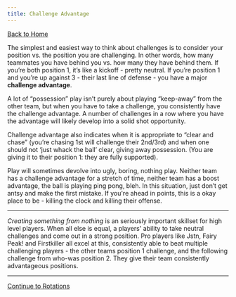 ```yaml
---
title: Challenge Advantage
---
```


[Back to Home](index.md)

The simplest and easiest way to think about challenges is to consider your position vs. the position you are challenging. In other words, how many  teammates you have behind you vs. how many they have behind them. If you’re both position 1, it’s like a kickoff - pretty neutral. If you’re position 1 and you’re up against 3 - their last line of defense - you  have a major **challenge advantage**. 

 A lot of “possession” play isn’t purely about playing “keep-away” from the other team, but when you have to take a challenge, you consistently have the challenge advantage. A number of challenges in a row where you have the advantage will likely develop into a solid shot opportunity.

Challenge advantage also indicates when it is appropriate to “clear and chase”  (you’re chasing 1st will challenge their 2nd/3rd) and when one should not ‘just whack the ball’ clear, giving away possession. (You are giving it to their position 1: they are fully supported).

Play will sometimes devolve into ugly, boring, nothing play. Neither team has a challenge advantage for a stretch of time, neither team has a  boost advantage, the ball is playing ping pong, bleh. In this situation, just don’t get antsy and make the first mistake. If you're ahead in points, this is a okay place to be - killing the clock and killing their offense.

---

*Creating something from nothing* is an seriously important skillset for high level players. When all else is equal, a players' ability to take neutral challenges and come out in a strong position. Pro players like Jstn, Fairy Peak! and Firstkiller all excel at this, consistently able to beat multiple challenging players - the other teams position 1 challenge, and the following challenge from who-was position 2. They give their team consistently advantageous positions.

---

[Continue to Rotations](rotations.md)

